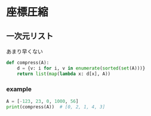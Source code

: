 # 座標圧縮

## 一次元リスト

あまり早くない

```python
def compress(A):
    d = {v: i for i, v in enumerate(sorted(set(A)))}
    return list(map(lambda x: d[x], A))
```

### example
```python
A = [-123, 23, 0, 1000, 56]
print(compress(A))  # [0, 2, 1, 4, 3]
```